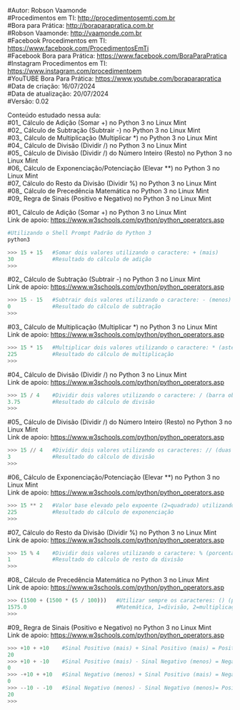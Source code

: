 #Autor: Robson Vaamonde<br>
#Procedimentos em TI: http://procedimentosemti.com.br<br>
#Bora para Prática: http://boraparapratica.com.br<br>
#Robson Vaamonde: http://vaamonde.com.br<br>
#Facebook Procedimentos em TI: https://www.facebook.com/ProcedimentosEmTi<br>
#Facebook Bora para Prática: https://www.facebook.com/BoraParaPratica<br>
#Instagram Procedimentos em TI: https://www.instagram.com/procedimentoem<br>
#YouTUBE Bora Para Prática: https://www.youtube.com/boraparapratica<br>
#Data de criação: 16/07/2024<br>
#Data de atualização: 20/07/2024<br>
#Versão: 0.02<br>

Conteúdo estudado nessa aula:<br>
#01_ Cálculo de Adição (Somar +) no Python 3 no Linux Mint<br>
#02_ Cálculo de Subtração (Subtrair -) no Python 3 no Linux Mint<br>
#03_ Cálculo de Multiplicação (Multiplicar *) no Python 3 no Linux Mint<br>
#04_ Cálculo de Divisão (Dividir /) no Python 3 no Linux Mint<br>
#05_ Cálculo de Divisão (Dividir /) do Número Inteiro (Resto) no Python 3 no Linux Mint<br>
#06_ Cálculo de Exponenciação/Potenciação (Elevar **) no Python 3 no Linux Mint<br>
#07_ Cálculo do Resto da Divisão (Dividir %) no Python 3 no Linux Mint<br>
#08_ Cálculo de Precedência Matemática no Python 3 no Linux Mint<br>
#09_ Regra de Sinais (Positivo e Negativo) no Python 3 no Linux Mint<br>

#01_ Cálculo de Adição (Somar +) no Python 3 no Linux Mint<br>
Link de apoio: https://www.w3schools.com/python/python_operators.asp
```bash
#Utilizando o Shell Prompt Padrão do Python 3
python3
```
```python
>>> 15 + 15   #Somar dois valores utilizando o caractere: + (mais)
30            #Resultado do cálculo de adição
>>>
```

#02_ Cálculo de Subtração (Subtrair -) no Python 3 no Linux Mint<br>
Link de apoio: https://www.w3schools.com/python/python_operators.asp
```python
>>> 15 - 15   #Subtrair dois valores utilizando o caractere: - (menos)
0             #Resultado do cálculo de subtração
>>>
```

#03_ Cálculo de Multiplicação (Multiplicar *) no Python 3 no Linux Mint<br>
Link de apoio: https://www.w3schools.com/python/python_operators.asp
```python
>>> 15 * 15   #Multiplicar dois valores utilizando o caractere: * (asterisco)
225           #Resultado do cálculo de multiplicação
>>>
```

#04_ Cálculo de Divisão (Dividir /) no Python 3 no Linux Mint<br>
Link de apoio: https://www.w3schools.com/python/python_operators.asp
```python
>>> 15 / 4    #Dividir dois valores utilizando o caractere: / (barra oblíqua)
3.75          #Resultado do cálculo de divisão
>>>
```

#05_ Cálculo de Divisão (Dividir /) do Número Inteiro (Resto) no Python 3 no Linux Mint<br>
Link de apoio: https://www.w3schools.com/python/python_operators.asp
```python
>>> 15 // 4   #Dividir dois valores utilizando os caracteres: // (duas barras oblíqua)
3             #Resultado do cálculo de divisão
>>>
```

#06_ Cálculo de Exponenciação/Potenciação (Elevar **) no Python 3 no Linux Mint<br>
Link de apoio: https://www.w3schools.com/python/python_operators.asp
```python
>>> 15 ** 2   #Valor base elevado pelo expoente (2=quadrado) utilizando os caracteres: ** (dois asterisco)
225           #Resultado do cálculo de exponenciação
>>>
```

#07_ Cálculo do Resto da Divisão (Dividir %) no Python 3 no Linux Mint<br>
Link de apoio: https://www.w3schools.com/python/python_operators.asp
```python
>>> 15 % 4    #Dividir dois valores utilizando o caractere: % (porcentagem)
1             #Resultado do cálculo de resto da divisão
>>>
```

#08_ Cálculo de Precedência Matemática no Python 3 no Linux Mint<br>
Link de apoio: https://www.w3schools.com/python/python_operators.asp
```python
>>> (1500 + (1500 * (5 / 100)))   #Utilizar sempre os caracteres: () (parênteses) para quebrar a ordem da precedência
1575.0                            #Matemática, 1=divisão, 2=multiplicação e 3=adição (IGUAL AO MICROSOFT OFFICE EXCEL)
>>>
```

#09_ Regra de Sinais (Positivo e Negativo) no Python 3 no Linux Mint<br>
Link de apoio: https://www.w3schools.com/python/python_operators.asp
```python
>>> +10 + +10    #Sinal Positivo (mais) + Sinal Positivo (mais) = Positivo (mais)
20
>>> +10 + -10    #Sinal Positivo (mais) - Sinal Negativo (menos) = Negativo (menos)
0
>>> -+10 + +10   #Sinal Negativo (menos) + Sinal Positivo (mais) = Negativo (menos)
0
>>> --10 - -10   #Sinal Negativo (menos) - Sinal Negativo (menos)= Positivo (mais)
20
>>>
```